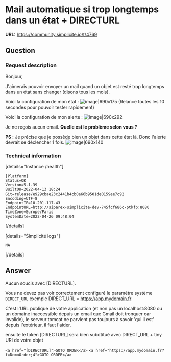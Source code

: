 # Mail automatique si trop longtemps dans un état + DIRECTURL

**URL:** https://community.simplicite.io/t/4769

## Question
### Request description

Bonjour,

J'aimerais pouvoir envoyer un mail quand un objet est resté trop longtemps dans un état sans changer (disons tous les mois).

Voici la configuration de mon état :
![image|690x175](upload://z1iqZhmqtFlrjIBXGOLtGwPJ2Nn.png)
(Relance toutes les 10 secondes pour pouvoir tester rapidement)

Voici la configuration de mon alerte :
![image|690x292](upload://fxbxLbG5axSGETVwlrLfzYXyOOJ.png)

Je ne reçois aucun email.
**Quelle est le problème selon vous ?**

**PS :** Je précise que je possède bien un objet dans cette état là. Donc l'alerte devrait se déclencher 1 fois.
![image|690x140](upload://jpbfJVFBljime4CUU9vGLV1oIE1.png)


### Technical information

[details="Instance /health"]
```text
[Platform]
Status=OK
Version=5.1.39
BuiltOn=2022-04-13 18:24
Git=release/e929cbae23c2441b4cb0a66b9501de0159ee7c92
Encoding=UTF-8
EndpointIP=10.201.117.43
EndpointURL=http://siparex-simplicite-dev-745fcf686c-ptkfp:8080
TimeZone=Europe/Paris
SystemDate=2022-04-26 09:48:04
```
[/details]

[details="Simplicité logs"]
```text
NA
```
[/details]

## Answer
Aucun soucis avec [DIRECTURL]. 

Vous ne devez pas voir correctement configuré le paramètre système `DIRECT_URL`
exemple DIRECT_URL = https://app.mydomain.fr

C'est l'URL publique de votre application (et non pas un localhost:8080 ou un domaine inaccessible depuis un email que Gmail doit tronquer car invalide), le serveur tomcat ne parvient pas toujours à savoir 'qui il est' depuis l'extérieur, il faut l'aider. 

ensuite le token [DIRECTURL] sera bien subdtitué avec DIRECT_URL + tiny URI de votre objet

`<a href="[DIRECTURL]">GOTO ORDER</a>`
`<a href="https://app.mydomain.fr?f=DemoOrder;4">GOTO ORDER</a>`
